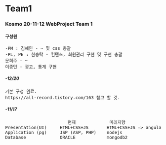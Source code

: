 # Team1

<h3>Kosmo 20-11-12 WebProject Team 1</h3>
<h4>구성원</h4>
<pre>
-PM : 김혜인 - ~ 및 css 총괄
-PL, PE : 한승탁 - 컨텐츠, 회원관리 구현 및 구현 총괄
문희주 - ~
이종민 - 광고, 통계 구현
</pre>

<h5>-12/20</h5>
<pre>
기본 구성 완료.
https://all-record.tistory.com/163 참고 할 것.
</pre>

<h5>-11/17</h5>
<pre>
                        현재             미래지향
Presentation(UI)     HTML+CSS+JS       HTML+CSS+JS => angular/reactjs/vuejs
Application (pg)     JSP (ASP, PHP)    nodejs
Database             ORACLE            mongodb2
</pre>
